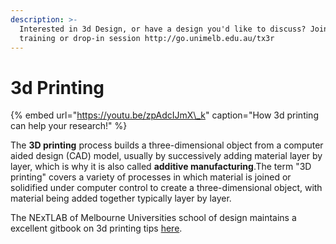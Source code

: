 ```yaml
---
description: >-
  Interested in 3d Design, or have a design you'd like to discuss? Join a
  training or drop-in session http://go.unimelb.edu.au/tx3r
---
```


# 3d Printing

{% embed url="https://youtu.be/zpAdcIJmX\_k" caption="How 3d printing can help your research!" %}

The **3D printing** process builds a three-dimensional object from a computer aided design \(CAD\) model, usually by successively adding material layer by layer, which is why it is also called **additive manufacturing**.The term "3D printing" covers a variety of processes in which material is joined or solidified under computer control to create a three-dimensional object, with material being added together typically layer by layer.  
  
The NExTLAB of Melbourne Universities school of design maintains a excellent gitbook on 3d printing tips [here](https://msd-makerspaces.gitbook.io/next-lab/3d-printing/3d-printing-at-the-next-lab).



